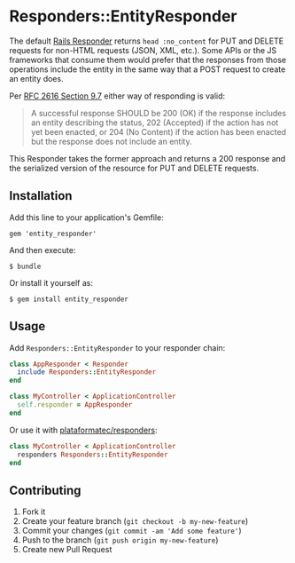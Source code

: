 # Responders::EntityResponder

The default [Rails
Responder](http://api.rubyonrails.org/classes/ActionController/Responder.html)
returns `head :no_content` for PUT and DELETE requests for non-HTML
requests (JSON, XML, etc.).  Some APIs or the JS frameworks that consume
them would prefer that the responses from those operations include the
entity in the same way that a POST request to create an entity does.

Per [RFC 2616 Section
9.7](http://tools.ietf.org/html/rfc2616#section-9.7) either way of
responding is valid:

> A successful response SHOULD be 200 (OK) if the response includes an
> entity describing the status, 202 (Accepted) if the action has not
> yet been enacted, or 204 (No Content) if the action has been
> enacted but the response does not include an entity.

This Responder takes the former approach and returns a 200 response and
the serialized version of the resource for PUT and DELETE requests.

## Installation

Add this line to your application's Gemfile:

    gem 'entity_responder'

And then execute:

    $ bundle

Or install it yourself as:

    $ gem install entity_responder

## Usage

Add `Responders::EntityResponder` to your responder chain:

```ruby
class AppResponder < Responder
  include Responders::EntityResponder
end

class MyController < ApplicationController
  self.responder = AppResponder
end
```

Or use it with
[plataformatec/responders](https://github.com/plataformatec/responders):

```ruby
class MyController < ApplicationController
  responders Responders::EntityResponder
end
```

## Contributing

1. Fork it
2. Create your feature branch (`git checkout -b my-new-feature`)
3. Commit your changes (`git commit -am 'Add some feature'`)
4. Push to the branch (`git push origin my-new-feature`)
5. Create new Pull Request
